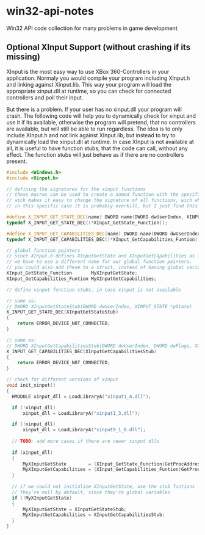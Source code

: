 # win32-api-notes
Win32 API code collection for many problems in game development

## Optional XInput Support (without crashing if its missing)
XInput is the most easy way to use XBox 360-Controllers in your application.
Normaly you would compile your program including XInput.h and linking against Xinput.lib.
This way your program will load the appropriate xinput.dll at runtime, so you can check for connected controllers and poll their input.

But there is a problem. If your user has no xinput.dll your program will crash.
The following code will help you to dynamically check for xinput and use it if its available, otherwise the program will pretend, that no controllers are available, but will still be able to run regardless.
The idea is to only include XInput.h and not link against XInput.lib, but instead to try to dynamically load the xinput.dll at runtime. In case XInput is not available at all, it is useful to have function stubs, that the code can call, without any effect. The function stubs will just behave as if there are no controllers present.
```c++
#include <Windows.h>
#include <Xinput.h>

// defining the signatures for the xinput functions
// these macros can be used to create a named function with the specified input and output.
// wich makes it easy to change the signature of all functions, wich where created using these macros.
// in this specific case it is probably overkill, but I just find this to be a nice way to declare function signatures in general.

#define X_INPUT_GET_STATE_DEC(name) DWORD name(DWORD dwUserIndex, XINPUT_STATE *pState)
typedef X_INPUT_GET_STATE_DEC((*XInput_GetState_Function));

#define X_INPUT_GET_CAPABILITIES_DEC(name) DWORD name(DWORD dwUserIndex, DWORD dwFlags, XINPUT_CAPABILITIES *pCapabilities)
typedef X_INPUT_GET_CAPABILITIES_DEC((*XInput_GetCapabilities_Funtion));

// global function pointers
// since XInput.h defines XInputGetState and XInputGetCapabilities as functions
// we have to use a different name for our global function pointers.
// you could also add these to a struct, instead of having global variables
XInput_GetState_Function       MyXInputGetState;
XInput_GetCapabilities_Funtion MyXInputGetCapabilities;

// define xinput function stubs, in case xinput is not available

// same as:
// DWORD XInputGetStateStub(DWORD dwUserIndex, XINPUT_STATE *pState)
X_INPUT_GET_STATE_DEC(XInputGetStateStub)
{
    return ERROR_DEVICE_NOT_CONNECTED;
}

// same as:
// DWORD XInputGetCapabilitiesStub(DWORD dwUserIndex, DWORD dwFlags, XINPUT_CAPABILITIES *pCapabilities)
X_INPUT_GET_CAPABILITIES_DEC(XInputGetCapabilitiesStub)
{
    return ERROR_DEVICE_NOT_CONNECTED;
}

// check for different versions of xinput
void init_xinput()
{
  HMODULE xinput_dll = LoadLibraryA("xinput1_4.dll");

  if (!xinput_dll)
      xinput_dll = LoadLibraryA("xinput1_3.dll");

  if (!xinput_dll)
      xinput_dll = LoadLibraryA("xinput9_1_0.dll");
      
  // TODO: add more cases if there are newer xinput dlls
  
  if (xinput_dll)
  {
      MyXInputGetState        = (XInput_GetState_Function)GetProcAddress(      xinput_dll, "XInputGetState");
      MyXInputGetCapabilities = (XInput_GetCapabilities_Funtion)GetProcAddress(xinput_dll, "XInputGetCapabilities");
  }
  
  // if we could not initialize XInputGetState, use the stub funtions
  // they're null by default, since they're global variables
  if (!MyXInputGetState)
  {
      MyXInputGetState = XInputGetStateStub;
      MyXInputGetCapabilities = XInputGetCapabilitiesStub;
  }
}
```

